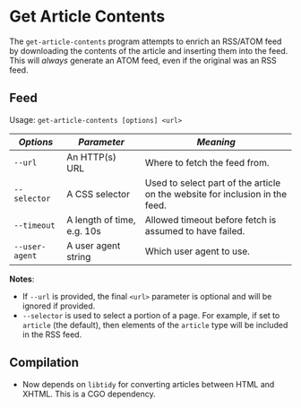 # Get Article Contents

The `get-article-contents` program attempts to enrich an RSS/ATOM feed by downloading the contents of the article and inserting them into the feed.
This will *always* generate an ATOM feed, even if the original was an RSS feed.

## Feed

Usage: `get-article-contents [options] <url>`

| *Options*     | *Parameter*                | *Meaning*                                                                    |
|----------------|----------------------------|------------------------------------------------------------------------------|
| `--url`        | An HTTP(s) URL             | Where to fetch the feed from.                                                |
| `--selector`   | A CSS selector             | Used to select part of the article on the website for inclusion in the feed. |
| `--timeout`    | A length of time, e.g. 10s | Allowed timeout before fetch is assumed to have failed.                      |
| `--user-agent` | A user agent string        | Which user agent to use.                                                                             |

**Notes**:
* If `--url` is provided, the final `<url>` parameter is optional and will be ignored if provided.
* `--selector` is used to select a portion of a page. For example, if set to `article` (the default), then elements of the `article` type will be included in the RSS feed.

## Compilation

- Now depends on `libtidy` for converting articles between HTML and XHTML. This is a CGO dependency.
